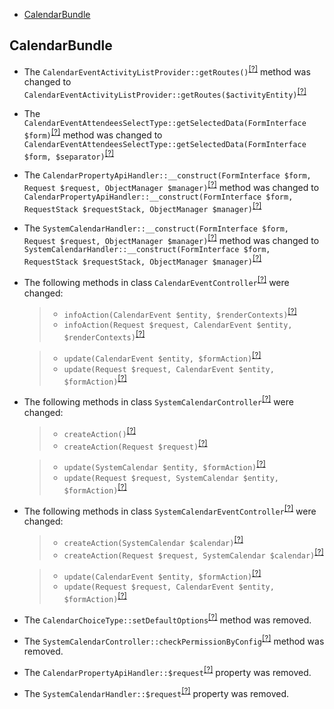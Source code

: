 - [CalendarBundle](#calendarbundle)

CalendarBundle
--------------
* The `CalendarEventActivityListProvider::getRoutes()`<sup>[[?]](https://github.com/oroinc/OroCalendarBundle/tree/2.6.0/Provider/CalendarEventActivityListProvider.php#L63 "Oro\Bundle\CalendarBundle\Provider\CalendarEventActivityListProvider")</sup> method was changed to `CalendarEventActivityListProvider::getRoutes($activityEntity)`<sup>[[?]](https://github.com/oroinc/OroCalendarBundle/tree/3.0.0/Provider/CalendarEventActivityListProvider.php#L64 "Oro\Bundle\CalendarBundle\Provider\CalendarEventActivityListProvider")</sup>
* The `CalendarEventAttendeesSelectType::getSelectedData(FormInterface $form)`<sup>[[?]](https://github.com/oroinc/OroCalendarBundle/tree/2.6.0/Form/Type/CalendarEventAttendeesSelectType.php#L74 "Oro\Bundle\CalendarBundle\Form\Type\CalendarEventAttendeesSelectType")</sup> method was changed to `CalendarEventAttendeesSelectType::getSelectedData(FormInterface $form, $separator)`<sup>[[?]](https://github.com/oroinc/OroCalendarBundle/tree/3.0.0/Form/Type/CalendarEventAttendeesSelectType.php#L78 "Oro\Bundle\CalendarBundle\Form\Type\CalendarEventAttendeesSelectType")</sup>
* The `CalendarPropertyApiHandler::__construct(FormInterface $form, Request $request, ObjectManager $manager)`<sup>[[?]](https://github.com/oroinc/OroCalendarBundle/tree/2.6.0/Form/Handler/CalendarPropertyApiHandler.php#L32 "Oro\Bundle\CalendarBundle\Form\Handler\CalendarPropertyApiHandler")</sup> method was changed to `CalendarPropertyApiHandler::__construct(FormInterface $form, RequestStack $requestStack, ObjectManager $manager)`<sup>[[?]](https://github.com/oroinc/OroCalendarBundle/tree/3.0.0/Form/Handler/CalendarPropertyApiHandler.php#L35 "Oro\Bundle\CalendarBundle\Form\Handler\CalendarPropertyApiHandler")</sup>
* The `SystemCalendarHandler::__construct(FormInterface $form, Request $request, ObjectManager $manager)`<sup>[[?]](https://github.com/oroinc/OroCalendarBundle/tree/2.6.0/Form/Handler/SystemCalendarHandler.php#L28 "Oro\Bundle\CalendarBundle\Form\Handler\SystemCalendarHandler")</sup> method was changed to `SystemCalendarHandler::__construct(FormInterface $form, RequestStack $requestStack, ObjectManager $manager)`<sup>[[?]](https://github.com/oroinc/OroCalendarBundle/tree/3.0.0/Form/Handler/SystemCalendarHandler.php#L29 "Oro\Bundle\CalendarBundle\Form\Handler\SystemCalendarHandler")</sup>
* The following methods in class `CalendarEventController`<sup>[[?]](https://github.com/oroinc/OroCalendarBundle/tree/3.0.0/Controller/CalendarEventController.php#L77 "Oro\Bundle\CalendarBundle\Controller\CalendarEventController")</sup> were changed:
  > - `infoAction(CalendarEvent $entity, $renderContexts)`<sup>[[?]](https://github.com/oroinc/OroCalendarBundle/tree/2.6.0/Controller/CalendarEventController.php#L69 "Oro\Bundle\CalendarBundle\Controller\CalendarEventController")</sup>
  > - `infoAction(Request $request, CalendarEvent $entity, $renderContexts)`<sup>[[?]](https://github.com/oroinc/OroCalendarBundle/tree/3.0.0/Controller/CalendarEventController.php#L77 "Oro\Bundle\CalendarBundle\Controller\CalendarEventController")</sup>

  > - `update(CalendarEvent $entity, $formAction)`<sup>[[?]](https://github.com/oroinc/OroCalendarBundle/tree/2.6.0/Controller/CalendarEventController.php#L177 "Oro\Bundle\CalendarBundle\Controller\CalendarEventController")</sup>
  > - `update(Request $request, CalendarEvent $entity, $formAction)`<sup>[[?]](https://github.com/oroinc/OroCalendarBundle/tree/3.0.0/Controller/CalendarEventController.php#L200 "Oro\Bundle\CalendarBundle\Controller\CalendarEventController")</sup>

* The following methods in class `SystemCalendarController`<sup>[[?]](https://github.com/oroinc/OroCalendarBundle/tree/3.0.0/Controller/SystemCalendarController.php#L59 "Oro\Bundle\CalendarBundle\Controller\SystemCalendarController")</sup> were changed:
  > - `createAction()`<sup>[[?]](https://github.com/oroinc/OroCalendarBundle/tree/2.6.0/Controller/SystemCalendarController.php#L61 "Oro\Bundle\CalendarBundle\Controller\SystemCalendarController")</sup>
  > - `createAction(Request $request)`<sup>[[?]](https://github.com/oroinc/OroCalendarBundle/tree/3.0.0/Controller/SystemCalendarController.php#L59 "Oro\Bundle\CalendarBundle\Controller\SystemCalendarController")</sup>

  > - `update(SystemCalendar $entity, $formAction)`<sup>[[?]](https://github.com/oroinc/OroCalendarBundle/tree/2.6.0/Controller/SystemCalendarController.php#L125 "Oro\Bundle\CalendarBundle\Controller\SystemCalendarController")</sup>
  > - `update(Request $request, SystemCalendar $entity, $formAction)`<sup>[[?]](https://github.com/oroinc/OroCalendarBundle/tree/3.0.0/Controller/SystemCalendarController.php#L107 "Oro\Bundle\CalendarBundle\Controller\SystemCalendarController")</sup>

* The following methods in class `SystemCalendarEventController`<sup>[[?]](https://github.com/oroinc/OroCalendarBundle/tree/3.0.0/Controller/SystemCalendarEventController.php#L76 "Oro\Bundle\CalendarBundle\Controller\SystemCalendarEventController")</sup> were changed:
  > - `createAction(SystemCalendar $calendar)`<sup>[[?]](https://github.com/oroinc/OroCalendarBundle/tree/2.6.0/Controller/SystemCalendarEventController.php#L52 "Oro\Bundle\CalendarBundle\Controller\SystemCalendarEventController")</sup>
  > - `createAction(Request $request, SystemCalendar $calendar)`<sup>[[?]](https://github.com/oroinc/OroCalendarBundle/tree/3.0.0/Controller/SystemCalendarEventController.php#L76 "Oro\Bundle\CalendarBundle\Controller\SystemCalendarEventController")</sup>

  > - `update(CalendarEvent $entity, $formAction)`<sup>[[?]](https://github.com/oroinc/OroCalendarBundle/tree/2.6.0/Controller/SystemCalendarEventController.php#L116 "Oro\Bundle\CalendarBundle\Controller\SystemCalendarEventController")</sup>
  > - `update(Request $request, CalendarEvent $entity, $formAction)`<sup>[[?]](https://github.com/oroinc/OroCalendarBundle/tree/3.0.0/Controller/SystemCalendarEventController.php#L146 "Oro\Bundle\CalendarBundle\Controller\SystemCalendarEventController")</sup>

* The `CalendarChoiceType::setDefaultOptions`<sup>[[?]](https://github.com/oroinc/OroCalendarBundle/tree/2.6.0/Form/Type/CalendarChoiceType.php#L47 "Oro\Bundle\CalendarBundle\Form\Type\CalendarChoiceType::setDefaultOptions")</sup> method was removed.
* The `SystemCalendarController::checkPermissionByConfig`<sup>[[?]](https://github.com/oroinc/OroCalendarBundle/tree/2.6.0/Controller/SystemCalendarController.php#L154 "Oro\Bundle\CalendarBundle\Controller\SystemCalendarController::checkPermissionByConfig")</sup> method was removed.
* The `CalendarPropertyApiHandler::$request`<sup>[[?]](https://github.com/oroinc/OroCalendarBundle/tree/2.6.0/Form/Handler/CalendarPropertyApiHandler.php#L20 "Oro\Bundle\CalendarBundle\Form\Handler\CalendarPropertyApiHandler::$request")</sup> property was removed.
* The `SystemCalendarHandler::$request`<sup>[[?]](https://github.com/oroinc/OroCalendarBundle/tree/2.6.0/Form/Handler/SystemCalendarHandler.php#L18 "Oro\Bundle\CalendarBundle\Form\Handler\SystemCalendarHandler::$request")</sup> property was removed.

